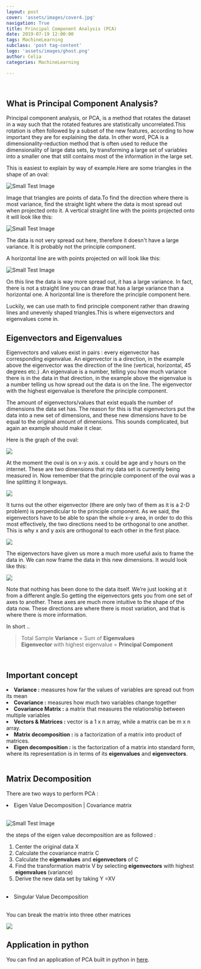 ```yaml
---
layout: post
cover: 'assets/images/cover4.jpg'
navigation: True
title: Principal Component Analysis (PCA)
date: 2019-07-19 12:00:00
tags: MachineLearning
subclass: 'post tag-content'
logo: 'assets/images/ghost.png'
author: Celia
categories: MachineLearning

---
```

<br>
<h2>What is Principal Component Analysis?</h2>
<p>Principal component analysis, or PCA, is a method that rotates the dataset in a way such that the rotated features are statistically uncorrelated.This rotation is often followed by a subset of the new features, according to how important they are for explaining the data. In other word, PCA is a dimensionality-reduction method that is often used to reduce the dimensionality of large data sets, by transforming a large set of variables into a smaller one that still contains most of the information in the large set. </p>
<p>This is easiest to explain by way of example.Here are some triangles in the shape of an oval:</p>
<p><img src="https://user-images.githubusercontent.com/38856953/61458190-7c7bef00-a99c-11e9-8565-daf961181c91.png" alt="Small Test Image" /></p>
<p>Image that triangles are points of data.To find the direction where there is most variance, find the straight light where the data is most spread out when projected onto it. A vertical straight line with the points projected onto it will look like this:</p>
<p><img src="https://user-images.githubusercontent.com/38856953/61458577-70446180-a99d-11e9-871e-cb46534934b3.png" alt="Small Test Image" /></p>
<p>The data is not very spread out here, therefore it doesn't have a large variance. It is probably not the principle component.</p>
<p>A horizontal line are with points projected on will look like this:</p>
<p><img src="https://user-images.githubusercontent.com/38856953/61458848-0b3d3b80-a99e-11e9-8ee6-94c4dd14698c.png" alt="Small Test Image" /></p>
<p>On this line the data is way more spread out, it has a large variance. In fact, there is not a straight line you can draw that has a large variance than a horizontal one. A horizontal line is therefore the principle component here.</p>
<p>Luckily, we can use math to find principle component rather than drawing lines and unevenly shaped triangles.This is where eigenvectors and eigenvalues come in.</p>

<h2>Eigenvectors and Eigenvalues</h2>
<p>Eigenvectors and values exist in pairs : every eigenvector has corresponding eigenvalue. An eigenvector is a direction, in the example above the eigenvector was the direction of the line (vertical, horizontal, 45 degrees etc.) .An eigenvalue is a number, telling you how much variance there is in the data in that direction, in the example above the eigenvalue is a number telling us how spread out the data is on the line. The eigenvector with the highest eigenvalue is therefore the principle component.</p>
<p>The amount of eigenvectors/values that exist equals the number of dimensions the data set has. The reason for this is that eigenvectors put the data into a new set of dimensions, and these new dimensions have to be equal to the original amount of dimensions. This sounds complicated, but again an example should make it clear.</p>
<p>Here is the graph of the oval:</p>
<p><img src="https://user-images.githubusercontent.com/38856953/61493352-f4223c00-a9e5-11e9-8647-146d4d7bbba1.png" /></p>
<p>At the moment the oval is on x-y axis. x could be age and y hours on the internet. These are two dimensions that my data set is currently being measured in. Now remember that the principle component of the oval was a line splitting it longways.  </p>
<p><img src="https://user-images.githubusercontent.com/38856953/61494208-246ada00-a9e8-11e9-97d1-52435261d4cc.png" ></p>
<p>It turns out the other eigenvector (there are only two of them as it is a 2-D problem) is perpendicular to the principle component. As we said, the eigenvectors have to be able to span the whole x-y area, in order to do this most effectively, the two directions need to be orthogonal to one another. This is why x and y axis are orthogonal to each other in the first place.  </p>
<p><img src="https://user-images.githubusercontent.com/38856953/61494700-72341200-a9e9-11e9-909b-3917e426567b.png" ></p>
<p>The eigenvectors have given us more a much more useful axis to frame the data in. We can now frame the data in this new dimensions. It would look like this:</p>
<p><img src="https://user-images.githubusercontent.com/38856953/61506134-bcca8400-aa13-11e9-95b7-5600e4c21ca1.png" ></p>
<p>Note that nothing has been done to the data itself. We’re just looking at it from a different angle.So getting the eigenvectors gets you from one set of axes to another. These axes are much more intuitive to the shape of the data now. These directions are where there is most variation, and that is where there is more information. </p>
<p>In short ..</p>
<blockquote>
  <p>Total Sample <b>Variance</b> = Sum of <b>Eigenvalues</b><br>
<b>Eigenvector</b> with highest eigenvalue = <b>Principal Component</b></p>
</blockquote>
<br>
<h2>Important concept </h2>
<li><b>Variance :</b> measures how far the values of variables are spread out from its mean</li>
<li><b>Covariance :</b> measures how much two variables change together</li>
<li><b>Covariance Matrix :</b> a matrix that measures the relationship between multiple variables</li>
<li><b>Vectors & Matrices :</b> vector is a 1 x n array, while a matrix can be m x n array.</li>
<li><b>Matrix decomposition :</b> is a factorization of a matrix into product of matrices.</li>
<li><b>Eigen decomposition :</b> is the factorization of a matrix into standard form, where its representation is in terms of its <b>eigenvalues</b> and <b>eigenvectors</b>. </li>
<br>
<h2>Matrix Decomposition</h2>
<p>There are two ways to perform PCA :</p>

<li>Eigen Value Decomposition | Covariance matrix<br>
<br>
<p><img src="https://user-images.githubusercontent.com/38856953/61509832-07073180-aa23-11e9-942a-947e73d872c8.png" alt="Small Test Image" /></p>
<p>the steps of the eigen value decomposition are as followed :
<ol>
<li>Center the original data X </li>
<li>Calculate the covariance matrix C</li>
<li>Calculate the <b>eigenvalues</b> and <b> eigenvectors</b> of C</li>
<li>Find the transformation matrix V by selecting
<b>eigenvectors</b> with highest <b> eigenvalues </b>(variance)</li>
<li>Derive the new data set by taking Y =XV</li>
</ol>
</p>
<br>
<li>Singular Value Decomposition</li><br>
<p>You can break the matrix into three other matrices</p>
<p><img src="https://upload.wikimedia.org/wikipedia/commons/thumb/c/c8/Singular_value_decomposition_visualisation.svg/2000px-Singular_value_decomposition_visualisation.svg.png"/></p>


<h2>Application in python</h2>
<p>You can find an application of PCA built in python in <a href="https://github.com/a972celia/Data-Analysis-project/blob/master/Machine%20Learning/Principle%20component%20analysis%20build%20from%20scratch.ipynb">here</a>.</p>
